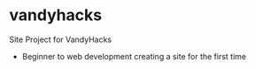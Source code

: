 # vandyhacks
Site Project for VandyHacks
- Beginner to web development creating a site for the first time
